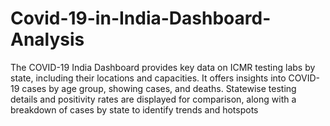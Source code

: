 # Covid-19-in-India-Dashboard-Analysis
The COVID-19 India Dashboard provides key data on ICMR testing labs by state, including their locations and capacities. It offers insights into COVID-19 cases by age group, showing cases, and deaths. Statewise testing details and positivity rates are displayed for comparison, along with a breakdown of cases by state to identify trends and hotspots
